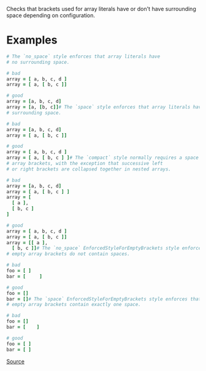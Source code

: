 
Checks that brackets used for array literals have or don't have
surrounding space depending on configuration.

# Examples

```ruby
# The `no_space` style enforces that array literals have
# no surrounding space.

# bad
array = [ a, b, c, d ]
array = [ a, [ b, c ]]

# good
array = [a, b, c, d]
array = [a, [b, c]]# The `space` style enforces that array literals have
# surrounding space.

# bad
array = [a, b, c, d]
array = [ a, [ b, c ]]

# good
array = [ a, b, c, d ]
array = [ a, [ b, c ] ]# The `compact` style normally requires a space inside
# array brackets, with the exception that successive left
# or right brackets are collapsed together in nested arrays.

# bad
array = [a, b, c, d]
array = [ a, [ b, c ] ]
array = [
  [ a ],
  [ b, c ]
]

# good
array = [ a, b, c, d ]
array = [ a, [ b, c ]]
array = [[ a ],
  [ b, c ]]# The `no_space` EnforcedStyleForEmptyBrackets style enforces that
# empty array brackets do not contain spaces.

# bad
foo = [ ]
bar = [     ]

# good
foo = []
bar = []# The `space` EnforcedStyleForEmptyBrackets style enforces that
# empty array brackets contain exactly one space.

# bad
foo = []
bar = [    ]

# good
foo = [ ]
bar = [ ]
```

[Source](http://www.rubydoc.info/gems/rubocop/RuboCop/Cop/Layout/SpaceInsideArrayLiteralBrackets)